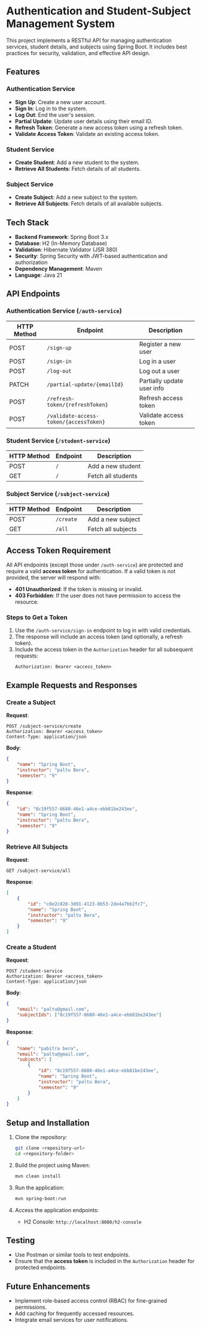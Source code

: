 # Authentication and Student-Subject Management System

This project implements a RESTful API for managing authentication services, student details, and subjects using Spring Boot. It includes best practices for security, validation, and effective API design.

## Features

### Authentication Service
- **Sign Up**: Create a new user account.
- **Sign In**: Log in to the system.
- **Log Out**: End the user's session.
- **Partial Update**: Update user details using their email ID.
- **Refresh Token**: Generate a new access token using a refresh token.
- **Validate Access Token**: Validate an existing access token.

### Student Service
- **Create Student**: Add a new student to the system.
- **Retrieve All Students**: Fetch details of all students.

### Subject Service
- **Create Subject**: Add a new subject to the system.
- **Retrieve All Subjects**: Fetch details of all available subjects.

## Tech Stack

- **Backend Framework**: Spring Boot 3.x
- **Database**: H2 (In-Memory Database)
- **Validation**: Hibernate Validator (JSR 380)
- **Security**: Spring Security with JWT-based authentication and authorization
- **Dependency Management**: Maven
- **Language**: Java 21

## API Endpoints

### Authentication Service (`/auth-service`)
| HTTP Method | Endpoint                          | Description                 |
|-------------|-----------------------------------|-----------------------------|
| POST        | `/sign-up`                       | Register a new user         |
| POST        | `/sign-in`                       | Log in a user               |
| POST        | `/log-out`                       | Log out a user              |
| PATCH       | `/partial-update/{emailId}`      | Partially update user info  |
| POST        | `/refresh-token/{refreshToken}`  | Refresh access token        |
| POST        | `/validate-access-token/{accessToken}` | Validate access token |

### Student Service (`/student-service`)
| HTTP Method | Endpoint         | Description           |
|-------------|------------------|-----------------------|
| POST        | `/`              | Add a new student     |
| GET         | `/`              | Fetch all students    |

### Subject Service (`/subject-service`)
| HTTP Method | Endpoint         | Description           |
|-------------|------------------|-----------------------|
| POST        | `/create`        | Add a new subject     |
| GET         | `/all`           | Fetch all subjects    |

## Access Token Requirement

All API endpoints (except those under `/auth-service`) are protected and require a valid **access token** for authentication. If a valid token is not provided, the server will respond with:
- **401 Unauthorized**: If the token is missing or invalid.
- **403 Forbidden**: If the user does not have permission to access the resource.

### Steps to Get a Token
1. Use the `/auth-service/sign-in` endpoint to log in with valid credentials.
2. The response will include an access token (and optionally, a refresh token).
3. Include the access token in the `Authorization` header for all subsequent requests:
   ```http
   Authorization: Bearer <access_token>
   ```

## Example Requests and Responses

### Create a Subject
**Request**:
```http
POST /subject-service/create
Authorization: Bearer <access_token>
Content-Type: application/json
```
**Body**:
```json
{
    "name": "Spring Boot",
    "instructor": "paltu Bera",
    "semester": "9"
}
```
**Response**:
```json
{
    "id": "8c19f557-8680-46e1-a4ce-ebb81be243ee",
    "name": "Spring Boot",
    "instructor": "paltu Bera",
    "semester": "9"
}
```

### Retrieve All Subjects
**Request**:
```http
GET /subject-service/all
```
**Response**:
```json
[
    {
        "id": "c0e2c820-3d91-4123-8b53-2de4a7bb2fc7",
        "name": "Spring Boot",
        "instructor": "paltu Bera",
        "semester": "9"
    }
]
```

### Create a Student
**Request**:
```http
POST /student-service
Authorization: Bearer <access_token>
Content-Type: application/json
```
**Body**:
```json
{
    "email": "paltu@gmail.com",
    "subjectIds": ["8c19f557-8680-46e1-a4ce-ebb81be243ee"]
}
```
**Response**:
```json
{
    "name": "pabitra bera",
    "email": "paltu@gmail.com",
    "subjects": [
        {
            "id": "8c19f557-8680-46e1-a4ce-ebb81be243ee",
            "name": "Spring Boot",
            "instructor": "paltu Bera",
            "semester": "9"
        }
    ]
}
```

## Setup and Installation

1. Clone the repository:
   ```bash
   git clone <repository-url>
   cd <repository-folder>
   ```

2. Build the project using Maven:
   ```bash
   mvn clean install
   ```

3. Run the application:
   ```bash
   mvn spring-boot:run
   ```

4. Access the application endpoints:
   - H2 Console: `http://localhost:8080/h2-console`

## Testing
- Use Postman or similar tools to test endpoints.
- Ensure that the **access token** is included in the `Authorization` header for protected endpoints.

## Future Enhancements
- Implement role-based access control (RBAC) for fine-grained permissions.
- Add caching for frequently accessed resources.
- Integrate email services for user notifications.
